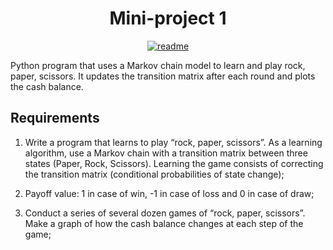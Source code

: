 <div align="center">
<h1>Mini-project 1</h1>
</div>

<div align="center">

[![readme](https://img.shields.io/badge/README-in_Polish-red)](https://github.com/mbednarek98/School-Projects/blob/master/MIW/MIW1/README.pl-PL.md)

</div>

Python program that uses a Markov chain model to learn and play rock, paper, scissors. It updates the transition matrix after each round and plots the cash balance.

## Requirements

1. Write a program that learns to play “rock, paper, scissors”. As a learning algorithm, use a Markov chain with a transition matrix between three states (Paper, Rock, Scissors). Learning the game consists of correcting the transition matrix (conditional probabilities of state change); 

2. Payoff value: 1 in case of win, -1 in case of loss and 0 in case of draw;

3. Conduct a series of several dozen games of “rock, paper, scissors”. Make a graph of how the cash balance changes at each step of the game;

